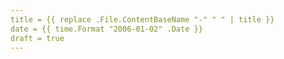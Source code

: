 ```yaml
---
title = {{ replace .File.ContentBaseName "-" " " | title }}
date = {{ time.Format "2006-01-02" .Date }}
draft = true
---
```


